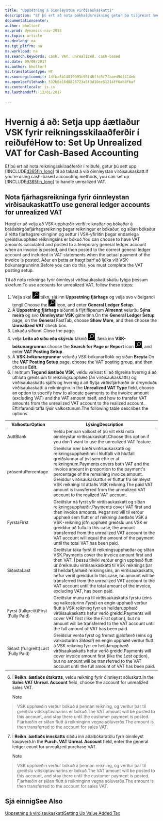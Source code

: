 ```yaml
---
title: "Uppsetning á óinnleystum virðisaukaskatti"
description: "Ef þú ert að nota bókhaldsreikning getur þú tilgreint hvernig á að meðhöndla óinnleyst virðisaukaskatt vegna sölu og kaupa."
documentationcenter: 
author: bholtorf
ms.prod: dynamics-nav-2018
ms.topic: article
ms.devlang: na
ms.tgt_pltfrm: na
ms.workload: na
ms.search.keywords: cash, VAT, unrealized, cash-based
ms.date: 09/08/2017
ms.author: bholtorf
ms.translationtype: HT
ms.sourcegitcommit: 1dfba8b14019991c95f40ffd5f7fbaed5df414eb
ms.openlocfilehash: 532b8a16d8825723a5f3d10ee51214ff6ab8fbaf
ms.contentlocale: is-is
ms.lasthandoff: 12/01/2017

---
```


# <a name="how-to-set-up-unrealized-vat-for-cash-based-accounting"></a><span data-ttu-id="f9dfc-103">Hvernig á að: Setja upp áætlaður VSK fyrir reikningsskilaaðferðir í reiðufé</span><span class="sxs-lookup"><span data-stu-id="f9dfc-103">How to: Set Up Unrealized VAT for Cash-Based Accounting</span></span>
<span data-ttu-id="f9dfc-104">Ef þú ert að nota reikningsskilaaðferðir í reiðufé, getur þú sett upp [!INCLUDE[d365fin_long](includes/d365fin_long_md.md)] til að takast á við óinnleystan virðisaukaskatt.</span><span class="sxs-lookup"><span data-stu-id="f9dfc-104">If you're using cash-based accounting methods, you can set up [!INCLUDE[d365fin_long](includes/d365fin_long_md.md)] to handle unrealized VAT.</span></span>

## <a name="to-use-general-ledger-accounts-for-unrealized-vat"></a><span data-ttu-id="f9dfc-105">Nota fjárhagsreikninga fyrir óinnleystan virðisaukaskatt</span><span class="sxs-lookup"><span data-stu-id="f9dfc-105">To use general ledger accounts for unrealized VAT</span></span>
<span data-ttu-id="f9dfc-106">Hægt er að velja að VSK-upphæðir verði reiknaðar og bókaðar á bráðabirgðafjárhagsreikning þegar reikningur er bókaður, og síðan bókaður á rétta fjárhagsreikninginn og settur í VSK-yfirlitin þegar endanlega greiðsluupphæð reikningsins er bókuð.</span><span class="sxs-lookup"><span data-stu-id="f9dfc-106">You can choose to have VAT amounts calculated and posted to a temporary general ledger account when an invoice is posted, and then posted to the correct general ledger account and included in VAT statements when the actual payment of the invoice is posted.</span></span> <span data-ttu-id="f9dfc-107">Áður en þetta er hægt þarf að ljúka við VSK-bókunargrunninn.</span><span class="sxs-lookup"><span data-stu-id="f9dfc-107">Before you can do this, you must complete the VAT posting setup.</span></span>

<span data-ttu-id="f9dfc-108">Til að nota reikninga fyrir óinnleyst virðisaukaskatt skaltu fylgja þessum skrefum:</span><span class="sxs-lookup"><span data-stu-id="f9dfc-108">To use accounts for unrealized VAT, follow these steps:</span></span>
1. <span data-ttu-id="f9dfc-109">Velja skal ![Leit að síðu eða skýrslu](media/ui-search/search_small.png "Leit að síðu eða skýrslu táknið") tákn, slá inn **Uppsetning fjárhags** og velja svo viðeigandi tengil.</span><span class="sxs-lookup"><span data-stu-id="f9dfc-109">Choose the ![Search for Page or Report](media/ui-search/search_small.png "Search for Page or Report icon") icon, and enter **General Ledger Setup**.</span></span> 
2. <span data-ttu-id="f9dfc-110">Á **Uppsetning fjárhags** síðunni á flýtiflipanum **Almennt** velurðu **Sýna meira** og svo **Óinnleystur VSK** gátreitinn.</span><span class="sxs-lookup"><span data-stu-id="f9dfc-110">On the **General Ledger Setup** page, on the **General** FastTab, choose **Show More**, and then choose the **Unrealized VAT** check box.</span></span>
3. <span data-ttu-id="f9dfc-111">Lokaðu síðunni.</span><span class="sxs-lookup"><span data-stu-id="f9dfc-111">Close the page.</span></span>
4. <span data-ttu-id="f9dfc-112">velja **Leita að síðu eða skýrslu** táknið ![Leita að síðu eða skýrslu](media/ui-search/search_small.png "Leita að síðu eða skýrslu táknið"), færa inn **VSK-bókunargrunnur**.</span><span class="sxs-lookup"><span data-stu-id="f9dfc-112">choose the **Search for Page or Report** icon ![Search for Page or Report](media/ui-search/search_small.png "Search for Page or Report icon"), and enter **VAT Posting Setup**.</span></span> 
5. <span data-ttu-id="f9dfc-113">Á **VSK-bókunargrunnur** velurðu VSK-bókunarflokk og síðan **Breyta**.</span><span class="sxs-lookup"><span data-stu-id="f9dfc-113">On the **VAT Posting Setup** page, choose the VAT posting group, and then choose **Edit**.</span></span> 
6. <span data-ttu-id="f9dfc-114">Í reitnum **Tegund áætlaðs VSK**, veldu valkost til að tilgreina hvernig á að úthluta greiðslum til reikningsupphæð (án virðisaukaskatts) og virðisaukaskatts sjálfs og hvernig á að flytja virðisfjárhæðir úr óreynduðu virðisaukaskatti á reikninginn.</span><span class="sxs-lookup"><span data-stu-id="f9dfc-114">In the **Unrealized VAT Type** field, choose an option to specify how to allocate payments to the invoice amount (excluding VAT) and the VAT amount itself, and how to transfer VAT amounts from the unrealized VAT account to the realized account.</span></span> <span data-ttu-id="f9dfc-115">Eftirfarandi tafla lýsir valkostunum.</span><span class="sxs-lookup"><span data-stu-id="f9dfc-115">The following table describes the options.</span></span>

| <span data-ttu-id="f9dfc-116">Valkostur</span><span class="sxs-lookup"><span data-stu-id="f9dfc-116">Option</span></span> | <span data-ttu-id="f9dfc-117">Lýsing</span><span class="sxs-lookup"><span data-stu-id="f9dfc-117">Description</span></span> |
| --- | --- |
| <span data-ttu-id="f9dfc-118">Autt</span><span class="sxs-lookup"><span data-stu-id="f9dfc-118">Blank</span></span> | <span data-ttu-id="f9dfc-119">Veldu þennan valkost ef þú vilt ekki nota óinnleystur virðisaukaskatt.</span><span class="sxs-lookup"><span data-stu-id="f9dfc-119">Choose this option if you don't want to use the unrealized VAT feature.</span></span> |
| <span data-ttu-id="f9dfc-120">prósentu</span><span class="sxs-lookup"><span data-stu-id="f9dfc-120">Percentage</span></span> | <span data-ttu-id="f9dfc-121">Greiðslur nær bæði virðisaukaskatti og reikningsupphæðinni í hlutfalli við hlutfall greiðslunnar af því sem eftir er af reikningnum.</span><span class="sxs-lookup"><span data-stu-id="f9dfc-121">Payments covers both VAT and the invoice amount in proportion to the payment's percentage of the remaining invoice amount.</span></span> <span data-ttu-id="f9dfc-122">Greiddur virðisaukaskattur er fluttur frá óinnleyst VSK reikningi til áttaðs VSK reikning.</span><span class="sxs-lookup"><span data-stu-id="f9dfc-122">The paid VAT amount is transferred from the unrealized VAT account to the realized VAT account.</span></span> |
| <span data-ttu-id="f9dfc-123">Fyrsta</span><span class="sxs-lookup"><span data-stu-id="f9dfc-123">First</span></span> | <span data-ttu-id="f9dfc-124">Greiðslur ná fyrst yfir virðisaukaskatt og síðan reikningsupphæðir.</span><span class="sxs-lookup"><span data-stu-id="f9dfc-124">Payments cover VAT first and then invoice amounts.</span></span> <span data-ttu-id="f9dfc-125">Þegar svo vill til verður upphæð sem flutt er af reikningi áætlaðs VSK á VSK-reikning jöfn upphæð greiðslu uns VSK er greiddur að fullu.</span><span class="sxs-lookup"><span data-stu-id="f9dfc-125">In this case, the amount transferred from the unrealized VAT account to the VAT account will equal the amount of the payment until the total VAT has been paid.</span></span> |
| <span data-ttu-id="f9dfc-126">Síðasta</span><span class="sxs-lookup"><span data-stu-id="f9dfc-126">Last</span></span> | <span data-ttu-id="f9dfc-127">Greiðslur taka fyrst til reikningsupphæðar og síðan VSK.</span><span class="sxs-lookup"><span data-stu-id="f9dfc-127">Payments cover the invoice amount first and then VAT.</span></span> <span data-ttu-id="f9dfc-128">Í þessu tilviki verður engin upphæð flutt úr óreiknuðu virðisaukaskatti til VSK reiknings þar til heildarfjárhæð reikningsins, án virðisaukaskatts, hefur verið greiddur.</span><span class="sxs-lookup"><span data-stu-id="f9dfc-128">In this case, no amount will be transferred from the unrealized VAT account to the VAT account until the total amount of the invoice, excluding VAT, has been paid.</span></span> |
| <span data-ttu-id="f9dfc-129">Fyrst (fullgreitt)</span><span class="sxs-lookup"><span data-stu-id="f9dfc-129">First (Fully Paid)</span></span> | <span data-ttu-id="f9dfc-130">Greiðslur munu ná til virðisaukaskatts fyrstu (eins og valkosturinn _Fyrst_) en engin upphæð verður flutt á VSK reikning fyrr en heildarupphæð virðisaukaskatts hefur verið greidd.</span><span class="sxs-lookup"><span data-stu-id="f9dfc-130">Payments will cover VAT first (like the _First_ option), but no amount will be transferred to the VAT account until the full amount of VAT has been paid.</span></span> |
| <span data-ttu-id="f9dfc-131">Síðast (fullgreitt)</span><span class="sxs-lookup"><span data-stu-id="f9dfc-131">Last (Fully Paid)</span></span> | <span data-ttu-id="f9dfc-132">Greiðslur verða fyrst og fremst gjaldfærð (eins og valkosturinn _Síðasti_) en engin upphæð verður flutt á VSK reikning fyrr en heildarupphæð virðisaukaskatts hefur verið greidd.</span><span class="sxs-lookup"><span data-stu-id="f9dfc-132">Payments will cover invoice amount first (like the _Last_ option), but no amount will be transferred to the VAT account until the full amount of VAT has been paid.</span></span> |

6. <span data-ttu-id="f9dfc-133">Í **Reikn. áætlaðs útskatts**, veldu reikning fyrir óinnleyst söluskatt.</span><span class="sxs-lookup"><span data-stu-id="f9dfc-133">In the **Sales VAT Unreal. Account** field, choose the account for unrealized sales VAT.</span></span>

    > [!NOTE]  
>   <span data-ttu-id="f9dfc-134">VSK upphæðin verður bókuð á þennan reikning, og verður þar til greiðslu viðskiptavinarins er bókuð.</span><span class="sxs-lookup"><span data-stu-id="f9dfc-134">The VAT amount will be posted to this account, and stay there until the customer payment is posted.</span></span> <span data-ttu-id="f9dfc-135">Fjárhæðin er síðan flutt á reikninginn vegna söluverðs.</span><span class="sxs-lookup"><span data-stu-id="f9dfc-135">The amount is then transferred to the account for sales VAT.</span></span>
7. <span data-ttu-id="f9dfc-136">Í **Reikn. áætlaðs innskatts** sláðu inn aðalbókaratölu fyrir óinnleyst kaupverð.</span><span class="sxs-lookup"><span data-stu-id="f9dfc-136">In the **Purch. VAT Unreal. Account** field, enter the general ledger count for unrealized purchase VAT.</span></span>

    > [!NOTE]  
>   <span data-ttu-id="f9dfc-137">VSK upphæðin verður bókuð á þennan reikning, og verður þar til greiðslu viðskiptavinarins er bókuð.</span><span class="sxs-lookup"><span data-stu-id="f9dfc-137">The VAT amount will be posted to this account, and stay there until the customer payment is posted.</span></span> <span data-ttu-id="f9dfc-138">Fjárhæðin er síðan flutt á reikninginn vegna söluverðs.</span><span class="sxs-lookup"><span data-stu-id="f9dfc-138">The amount is then transferred to the account for sales VAT.</span></span>

## <a name="see-also"></a><span data-ttu-id="f9dfc-139">Sjá einnig</span><span class="sxs-lookup"><span data-stu-id="f9dfc-139">See Also</span></span>
[<span data-ttu-id="f9dfc-140">Uppsetning á virðisaukaskatti</span><span class="sxs-lookup"><span data-stu-id="f9dfc-140">Setting Up Value Added Tax</span></span>](finance-setup-vat.md)
